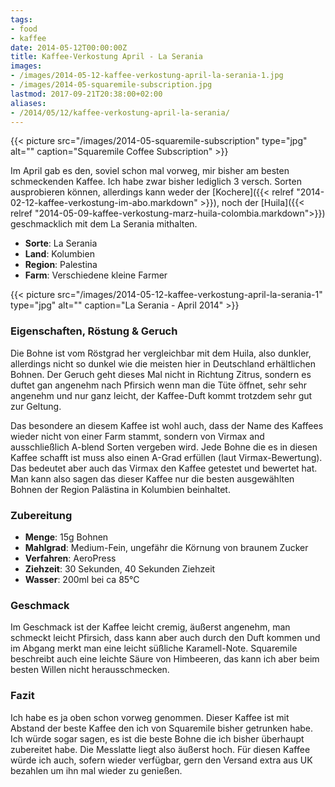 ```yaml
---
tags:
- food
- kaffee
date: 2014-05-12T00:00:00Z
title: Kaffee-Verkostung April - La Serania
images:
- /images/2014-05-12-kaffee-verkostung-april-la-serania-1.jpg
- /images/2014-05-squaremile-subscription.jpg
lastmod: 2017-09-21T20:38:00+02:00
aliases:
- /2014/05/12/kaffee-verkostung-april-la-serania/
---
```


{{< picture src="/images/2014-05-squaremile-subscription" type="jpg" alt="" caption="Squaremile Coffee Subscription" >}}

Im April gab es den, soviel schon mal vorweg, mir bisher am besten schmeckenden Kaffee. Ich habe zwar bisher lediglich 3 versch. Sorten ausprobieren können, allerdings kann weder der [Kochere]({{< relref "2014-02-12-kaffee-verkostung-im-abo.markdown" >}}), noch der [Huila]({{< relref "2014-05-09-kaffee-verkostung-marz-huila-colombia.markdown">}}) geschmacklich mit dem La Serania mithalten.

- __Sorte__: La Serania
- __Land__: Kolumbien
- __Region__: Palestina
- __Farm__: Verschiedene kleine Farmer

{{< picture src="/images/2014-05-12-kaffee-verkostung-april-la-serania-1" type="jpg" alt="" caption="La Serania - April 2014" >}}

### Eigenschaften, Röstung & Geruch

Die Bohne ist vom Röstgrad her vergleichbar mit dem Huila, also dunkler, allerdings nicht so dunkel wie die meisten hier in Deutschland erhältlichen Bohnen.
Der Geruch geht dieses Mal nicht in Richtung Zitrus, sondern es duftet gan angenehm nach Pfirsich wenn man die Tüte öffnet, sehr sehr angenehm und nur ganz leicht, der Kaffee-Duft kommt trotzdem sehr gut zur Geltung.

Das besondere an diesem Kaffee ist wohl auch, dass der Name des Kaffees wieder nicht von einer Farm stammt, sondern von Virmax and ausschließlich A-blend Sorten vergeben wird. Jede Bohne die es in diesen Kaffee schafft ist muss also einen A-Grad erfüllen (laut Virmax-Bewertung). Das bedeutet aber auch das Virmax den Kaffee getestet und bewertet hat. Man kann also sagen das dieser Kaffee nur die besten ausgewählten Bohnen der Region Palästina in Kolumbien beinhaltet.

### Zubereitung

- __Menge__: 15g Bohnen
- __Mahlgrad__: Medium-Fein, ungefähr die Körnung von braunem Zucker
- __Verfahren__: AeroPress
- __Ziehzeit__: 30 Sekunden, 40 Sekunden Ziehzeit
- __Wasser__: 200ml bei ca 85°C

###  Geschmack
Im Geschmack ist der Kaffee leicht cremig, äußerst angenehm, man schmeckt leicht Pfirsich, dass kann aber auch durch den Duft kommen und im Abgang merkt man eine leicht süßliche Karamell-Note. Squaremile beschreibt auch eine leichte Säure von Himbeeren, das kann ich aber beim besten Willen nicht herausschmecken.

### Fazit
Ich habe es ja oben schon vorweg genommen. Dieser Kaffee ist mit Abstand der beste Kaffee den ich von Squaremile bisher getrunken habe. Ich würde sogar sagen, es ist die beste Bohne die ich bisher überhaupt zubereitet habe. Die Messlatte liegt also äußerst hoch.
Für diesen Kaffee würde ich auch, sofern wieder verfügbar, gern den Versand extra aus UK bezahlen um ihn mal wieder zu genießen.
